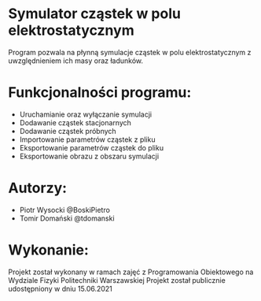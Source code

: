 # Symulator cząstek w polu elektrostatycznym
Program pozwala na płynną symulacje cząstek w polu elektrostatycznym z uwzględnieniem ich masy oraz ładunków. 
# Funkcjonalności programu:
- Uruchamianie oraz wyłączanie symulacji
- Dodawanie cząstek stacjonarnych
- Dodawanie cząstek próbnych
- Importowanie parametrów cząstek z pliku
- Eksportowanie parametrów cząstek do pliku
- Eksportowanie obrazu z obszaru symulacji
# Autorzy:
- Piotr Wysocki @BoskiPietro
- Tomir Domański @tdomanski
# Wykonanie:
Projekt został wykonany w ramach zajęć z Programowania Obiektowego na Wydziale Fizyki Politechniki Warszawskiej
Projekt został publicznie udostępniony w dniu 15.06.2021
